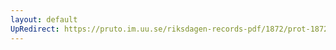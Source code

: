 ```yaml
---
layout: default
UpRedirect: https://pruto.im.uu.se/riksdagen-records-pdf/1872/prot-1872--ak--405.pdf
---
```

